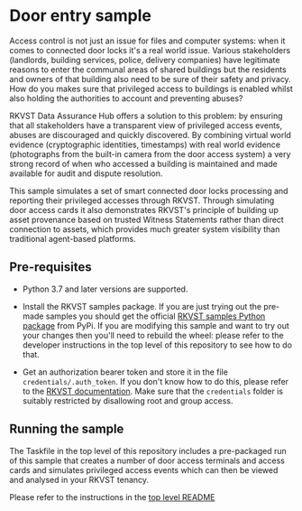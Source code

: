 # Door entry sample

Access control is not just an issue for files and computer systems: when it comes to connected door locks it's a real world issue. Various stakeholders (landlords, building services, police, delivery companies) have legitimate reasons to enter the communal areas of shared buildings but the residents and owners of that building also need to be sure of their safety and privacy. How do you makes sure that privileged access to buildings is enabled whilst also holding the authorities to account and preventing abuses?

RKVST Data Assurance Hub offers a solution to this problem: by ensuring that all stakeholders have a transparent view of privileged access events, abuses are discouraged and quickly discovered. By combining virtual world evidence (cryptographic identities, timestamps) with real world evidence (photographs from the built-in camera from the door access system) a very strong record of when who accessed a building is maintained and made available for audit and dispute resolution.

This sample simulates a set of smart connected door locks processing and reporting their privileged accesses through RKVST. Through simulating door access cards it also demonstrates RKVST's principle of building up asset provenance based on trusted Witness Statements rather than direct connection to assets, which provides much greater system visibility than traditional agent-based platforms.


## Pre-requisites

* Python 3.7 and later versions are supported.

* Install the RKVST samples package. If you are just trying out the pre-made samples you should get the official [RKVST samples Python package](https://pypi.org/project/rkvst-samples/ "PyPi package page") from PyPi. If you are modifying this sample and want to try out your changes then you'll need to rebuild the wheel: please refer to the developer instructions in the top level of this repository to see how to do that.

* Get an authorization bearer token and store it in the file `credentials/.auth_token`. If you don't know how to do this, please refer to the [RKVST documentation](https://docs.rkvst.com/docs/rkvst-basics/getting-access-tokens-using-app-registrations/ "Getting an auth token"). Make sure that the `credentials` folder is suitably restricted by disallowing root and group access.


## Running the sample

The Taskfile in the top level of this repository includes a pre-packaged run of this sample that creates a number of door access terminals and access cards and simulates privileged access events which can then be viewed and analysed in your RKVST tenancy. 

Please refer to the instructions in the [top level README](https://github.com/rkvst/rkvst-samples#door-entry-control "door entry sample")

